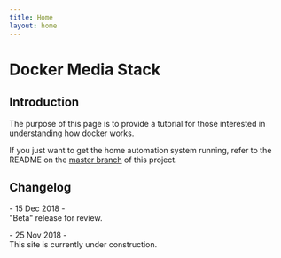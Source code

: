 ```yaml
---
title: Home
layout: home
---
```

# Docker Media Stack

## Introduction
The purpose of this page is to provide a tutorial for those interested in understanding how docker works.  

If you just want to get the home automation system running, refer to the README on the [master branch](https://github.com/jaketreacher/docker-media-stack) of this project.  

## Changelog
\- 15 Dec 2018 \-  
"Beta" release for review.  

\- 25 Nov 2018 \-  
This site is currently under construction.